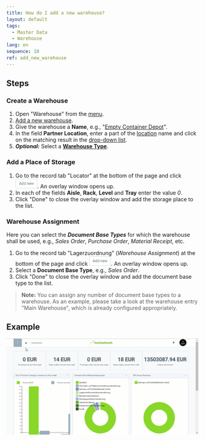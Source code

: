 ```yaml
---
title: How do I add a new warehouse?
layout: default
tags:
  - Master Data
  - Warehouse
lang: en
sequence: 10
ref: add_new_warehouse
---
```


## Steps

### Create a Warehouse
1. Open "Warehouse" from the [menu](Menu).
1. [Add a new warehouse](New_Record_Window).
1. Give the warehouse a **Name**, e.g., "[Empty Container Depot](Add_empty_container_depot)".
1. In the field **Partner Location**, enter a part of the [location](Add_address_tab) name and click on the matching result in the [drop-down list](Keyboard_shortcuts_reference).
1. ***Optional:*** Select a [**Warehouse Type**](Add_new_warehouse_type).

### Add a Place of Storage
1. Go to the record tab "Locator" at the bottom of the page and click ![](assets/Add_New_Button.png). An overlay window opens up.
1. In each of the fields **Aisle**, **Rack**, **Level** and **Tray** enter the value *0*.
1. Click "Done" to close the overlay window and add the storage place to the list.

### Warehouse Assignment
Here you can select the ***Document Base Types*** for which the warehouse shall be used, e.g., *Sales Order*, *Purchase Order*, *Material Receipt*, etc.

1. Go to the record tab "Lagerzuordnung" (*Warehouse Assignment*) at the bottom of the page and click ![](assets/Add_New_Button.png). An overlay window opens up.
1. Select a **Document Base Type**, e.g., *Sales Order*.
1. Click "Done" to close the overlay window and add the document base type to the list.
 >**Note:** You can assign any number of document base types to a warehouse. As an example, please take a look at the warehouse entry "Main Warehouse", which is already configured appropriately.

## Example
![](assets/Add_Empty_Container_Depot.gif)
